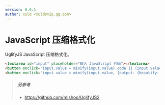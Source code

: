 ```yaml
---
version: 0.0.1
author: xuld <xuld@vip.qq.com>
---
```

# JavaScript 压缩格式化
UglifyJS JavaScript 压缩格式化。

```html demo hide doc
<textarea id="input" placeholder="输入 JavaScript 代码"></textarea>
<button onclick="input.value = minify(input.value).code || (input.value && alert(minify(input.value).error), input.value)">压缩</button>
<button onclick="input.value = minify(input.value, {output: {beautify: true}}).code || (input.value && alert(minify(input.value, {output: {beautify: true}}).error), input.value)">格式化</button>
```

> ##### 另参考
> - https://github.com/mishoo/UglifyJS2